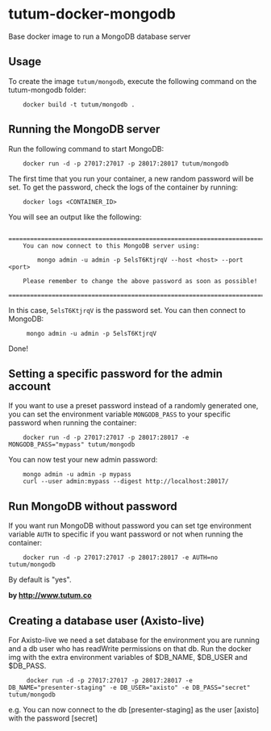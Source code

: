 tutum-docker-mongodb
====================

Base docker image to run a MongoDB database server


Usage
-----

To create the image `tutum/mongodb`, execute the following command on the tutum-mongodb folder:

        docker build -t tutum/mongodb .


Running the MongoDB server
--------------------------

Run the following command to start MongoDB:

        docker run -d -p 27017:27017 -p 28017:28017 tutum/mongodb

The first time that you run your container, a new random password will be set.
To get the password, check the logs of the container by running:

        docker logs <CONTAINER_ID>

You will see an output like the following:

        ========================================================================
        You can now connect to this MongoDB server using:

            mongo admin -u admin -p 5elsT6KtjrqV --host <host> --port <port>

        Please remember to change the above password as soon as possible!
        ========================================================================

In this case, `5elsT6KtjrqV` is the password set. 
You can then connect to MongoDB:

         mongo admin -u admin -p 5elsT6KtjrqV

Done!


Setting a specific password for the admin account
-------------------------------------------------

If you want to use a preset password instead of a randomly generated one, you can
set the environment variable `MONGODB_PASS` to your specific password when running the container:

        docker run -d -p 27017:27017 -p 28017:28017 -e MONGODB_PASS="mypass" tutum/mongodb

You can now test your new admin password:

        mongo admin -u admin -p mypass
        curl --user admin:mypass --digest http://localhost:28017/

Run MongoDB without password
----------------------------

If you want run MongoDB without password you can set tge environment variable `AUTH` to specific if you want password or not when running the container:

        docker run -d -p 27017:27017 -p 28017:28017 -e AUTH=no tutum/mongodb

By default is "yes".

**by http://www.tutum.co**


Creating a database user (Axisto-live)
--------------------------------------

For Axisto-live we need a set database for the environment you are running and a db user who has readWrite permissions on that db. Run the docker img with the extra environment variables of $DB_NAME, $DB_USER and $DB_PASS.

         docker run -d -p 27017:27017 -p 28017:28017 -e DB_NAME="presenter-staging" -e DB_USER="axisto" -e DB_PASS="secret" tutum/mongodb

e.g. You can now connect to the db [presenter-staging] as the user [axisto] with the password [secret]